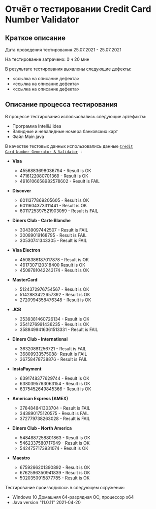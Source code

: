 # Отчёт о тестировании Credit Card Number Validator

## Краткое описание

Дата проведения тестирования 25.07.2021 - 25.07.2021

На тестирование затрачено: 0 ч 20 мин

В результате тестирования выявлены следующие дефекты:
* <ссылка на описание дефекта>
* <ссылка на описание дефекта>
* <ссылка на описание дефекта>

## Описание процесса тестирования

В процессе тестирования использовались следующие артефакты:
* Программа IntelliJ idea
* Валидные и невалидные номера банковских карт
* Файл Main.java

В качестве тестовых данных использовались данные <code>[Credit Card Number Generator & Validator](https://www.freeformatter.com/credit-card-number-generator-validator.html)
</code> :
* **Visa**
  
  * 4556883698036794 - Result is OK
  * 4716122080701369 - Result is OK
  * 4916106658982578602 - Result is FAIL
    
* **Discover**
  
  * 6011377869205605 - Result is OK
  * 6011604373311441 - Result is OK
  * 6011725397521903059 - Result is FAIL
    
* **Diners Club - Carte Blanche**
  
  * 30439097442507 - Result is FAIL
  * 30089019168795 - Result is FAIL
  * 30530741343305 - Result is FAIL
    
* **Visa Electron**
  
  * 4508386187017878 - Result is OK
  * 4917307120318400 Result is OK 
  * 4508781042243174 - Result is OK
    
* **MasterCard**
  
  * 5124372976754567 - Result is OK
  * 5142883422657392 - Result is OK
  * 2720994358476348 - Result is OK
    
* **JCB**
  
  * 3539381460726134 - Result is OK
  * 3541276991436235 - Result is OK
  * 3589499416361513331 - Result is FAIL
    
* **Diners Club - International**
  
  * 36320881256721 - Result is FAIL
  * 36809933575088- Result is FAIL
  * 36758478738876 - Result is FAIL
    
* **InstaPayment**
  
  * 6391748377629744 - Result is OK
  * 6380395763063154 - Result is OK
  * 6375452649845366 - Result is OK
    
* **American Express (AMEX)**
  
  * 378484841303704 - Result is FAIL
  * 343890175120575 - Result is FAIL
  * 372779738263028 - Result is FAIL
    
* **Diners Club - North America**
  
  * 5484887258801863 - Result is OK
  * 5462337580717649 - Result is OK
  * 5424757173931074 - Result is OK
    
* **Maestro**
  
  * 6759266201390892 - Result is OK
  * 6762596350941839 - Result is OK
  * 5020350915877785 - Result is OK  



Тестирование производилось в следующем окружении:
* Windows 10 Домашняя 64-разрядная ОС, процессор x64
* Java version "11.0.11" 2021-04-20
